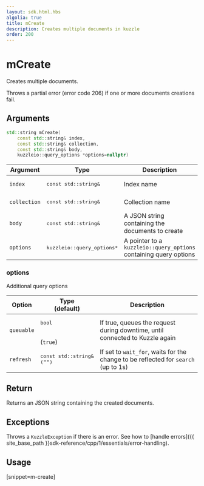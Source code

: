 ```yaml
---
layout: sdk.html.hbs
algolia: true
title: mCreate
description: Creates multiple documents in kuzzle
order: 200
---
```


# mCreate

Creates multiple documents.

Throws a partial error (error code 206) if one or more documents creations fail.

## Arguments

```cpp
std::string mCreate(
    const std::string& index,
    const std::string& collection,
    const std::string& body,
    kuzzleio::query_options *options=nullptr)
```

| Argument | Type | Description |
| --- | --- | --- |
| `index` | <pre>const std::string&</pre> | Index name |
| `collection` | <pre>const std::string&</pre> | Collection name |
| `body` | <pre>const std::string&</pre> | A JSON string containing the documents to create |
| `options` | <pre>kuzzleio::query_options*</pre> | A pointer to a `kuzzleio::query_options` containing query options |

### options

Additional query options

| Option | Type<br/>(default) | Description |
| ------ | -------------- | ----------- |
| `queuable` | <pre>bool</pre><br/>(`true`) | If true, queues the request during downtime, until connected to Kuzzle again  |
| `refresh` | <pre>const std::string&<br/>(`""`)</pre> | If set to `wait_for`, waits for the change to be reflected for `search` (up to 1s) |

## Return

Returns an JSON string containing the created documents.

## Exceptions

Throws a `KuzzleException` if there is an error. See how to [handle errors]({{ site_base_path }}sdk-reference/cpp/1/essentials/error-handling).

## Usage

[snippet=m-create]
